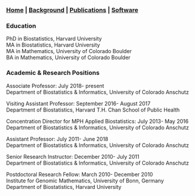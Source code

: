 ### [Home](https://SharonLutz.github.io) | [Background](https://SharonLutz.github.io/background) | [Publications](https://SharonLutz.github.io/publications) | [Software](https://SharonLutz.github.io/software)

### Education
PhD in Biostatistics, Harvard University <br>
MA in Biostatistics, Harvard University <br>
MA in Mathematics, University of Colorado Boulder <br>
BA in Mathematics, University of Colorado Boulder 

### Academic & Research Positions
Associate Professor: July 2018- present<br>
Department of Biostatistics & Informatics, University of Colorado Anschutz

Visiting Assistant Professor: September 2016- August 2017<br>
Department of Biostatistics, Harvard T.H. Chan School of Public Health

Concentration Director for MPH Applied Biostatistics: July 2013- May 2016<br>
Department of Biostatistics & Informatics, University of Colorado Anschutz 

Assistant Professor: July 2011- June 2018<br>
Department of Biostatistics & Informatics, University of Colorado Anschutz

Senior Research Instructor: December 2010- July 2011<br>
Department of Biostatistics & Informatics, University of Colorado Anschutz

Postdoctoral Research Fellow: March 2010- December 2010<br>
Institute for Genomic Mathematics, University of Bonn, Germany  <br>
Department of Biostatistics, Harvard University
